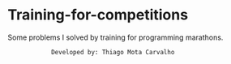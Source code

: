 # Training-for-competitions
Some problems I solved by training for programming marathons.

                Developed by: Thiago Mota Carvalho
